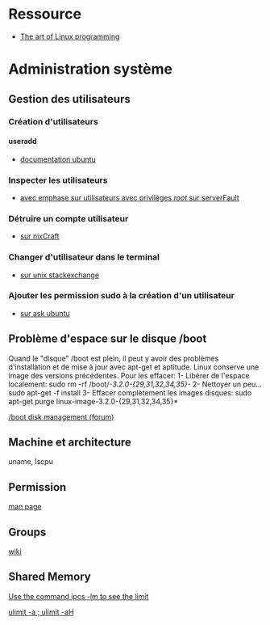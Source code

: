# Ressource

  - [The art of Linux programming](http://www.catb.org/esr/writings/taoup/html/)


# Administration système

## Gestion des utilisateurs

### Création d'utilisateurs

#### useradd

  - [documentation ubuntu](https://doc.ubuntu-fr.org/useradd)

### Inspecter les utilisateurs

  - [avec emphase sur utilisateurs avec privilèges *root* sur serverFault](http://serverfault.com/questions/208347/how-do-i-list-all-users-with-root)

### Détruire un compte utilisateur

  - [sur nixCraft](http://www.cyberciti.biz/faq/linux-remove-user-command/)

### Changer d'utilisateur dans le terminal

  - [sur unix stackexchange](http://unix.stackexchange.com/questions/3568/how-to-switch-between-users-on-one-terminal)

### Ajouter les permission sudo à la création d'un utilisateur
  - [sur ask ubuntu](http://askubuntu.com/questions/7477/how-can-i-add-a-new-user-as-sudoer-using-the-command-line)


Problème d'espace sur le disque /boot
-------------------------------------
Quand le "disque" /boot est plein, il peut y avoir des problèmes d'installation et de mise à jour avec apt-get et aptitude.
Linux conserve une image des versions précédentes. Pour les effacer:
1- Libérer de l'espace localement: sudo rm -rf /boot/*-3.2.0-{29,31,32,34,35}-*
2- Nettoyer un peu... sudo apt-get -f install
3- Effacer complètement les images disques: sudo apt-get purge linux-image-3.2.0-{29,31,32,34,35}*

[/boot disk management (forum)](http://askubuntu.com/questions/345588/what-is-the-safest-way-to-clean-up-boot-partition)

Machine et architecture
-----------------------
uname, lscpu


Permission
----------
[man page](http://www.computerhope.com/unix/uchmod.htm)


Groups
------
[wiki](https://wiki.archlinux.org/index.php/users_and_groups)

Shared Memory
-------------
[Use the command ipcs -lm to see the limit](http://www.rwitkop.com/VistA/ConfigureSysctl4Cache.html)

[ulimit -a ; ulimit -aH](https://groups.google.com/forum/?hl=fr#!searchin/gamess/max$20shared$20memory/gamess/XWmyMSfyKjU/Jy8OJ4lpybYJ)
